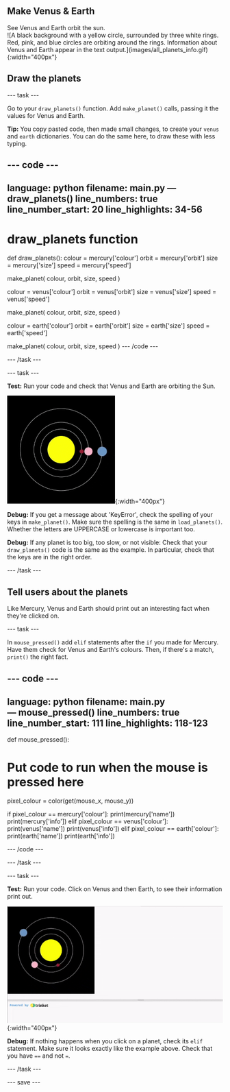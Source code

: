 ## Make Venus & Earth

<div style="display: flex; flex-wrap: wrap">
<div style="flex-basis: 200px; flex-grow: 1; margin-right: 15px;">
See Venus and Earth orbit the sun.
</div>
<div>
![A black background with a yellow circle, surrounded by three white rings. Red, pink, and blue circles are orbiting around the rings. Information about Venus and Earth appear in the text output.](images/all_planets_info.gif){:width="400px"}
</div>
</div>

## Draw the planets

--- task ---

Go to your `draw_planets()` function. Add `make_planet()` calls, passing it the values for Venus and Earth.

**Tip:** You copy pasted code, then made small changes, to create your `venus` and `earth` dictionaries. You can do the same here, to draw these with less typing.

--- code ---
---
language: python
filename: main.py — draw_planets()
line_numbers: true
line_number_start: 20
line_highlights: 34-56
---
# draw_planets function
def draw_planets():
  colour = mercury['colour']
  orbit = mercury['orbit']
  size = mercury['size']
  speed = mercury['speed']

  make_planet(
    colour, 
    orbit, 
    size, 
    speed
    )

  colour = venus['colour']
  orbit = venus['orbit']
  size = venus['size']
  speed = venus['speed']

  make_planet(
    colour, 
    orbit, 
    size, 
    speed
    )

  colour = earth['colour']
  orbit = earth['orbit']
  size = earth['size']
  speed = earth['speed']

  make_planet(
    colour, 
    orbit, 
    size, 
    speed
    )
--- /code ---

--- /task ---

--- task ---

**Test:** Run your code and check that Venus and Earth are orbiting the Sun.

![A black background with a yellow circle, surrounded by three white rings. Red, pink, and blue circles are orbiting around the rings.](images/all_planets.gif){:width="400px"}

**Debug:** If you get a message about 'KeyError', check the spelling of your keys in `make_planet()`. Make sure the spelling is the same in `load_planets()`. Whether the letters are UPPERCASE or lowercase is important too.

**Debug:** If any planet is too big, too slow, or not visible: Check that your `draw_planets()` code is the same as the example. In particular, check that the keys are in the right order.

--- /task ---

## Tell users about the planets

Like Mercury, Venus and Earth should print out an interesting fact when they're clicked on.

--- task ---

In `mouse_pressed()` add `elif` statements after the `if` you made for Mercury. Have them check for Venus and Earth's colours. Then, if there's a match, `print()` the right fact.

--- code ---
---
language: python
filename: main.py — mouse_pressed()
line_numbers: true
line_number_start: 111 
line_highlights: 118-123
---
def mouse_pressed():
# Put code to run when the mouse is pressed here
  pixel_colour = color(get(mouse_x, mouse_y))

  if pixel_colour == mercury['colour']:
    print(mercury['name'])
    print(mercury['info'])
  elif pixel_colour == venus['colour']:
    print(venus['name'])
    print(venus['info'])
  elif pixel_colour == earth['colour']:
    print(earth['name'])
    print(earth['info'])

--- /code ---

--- /task ---

--- task ---

**Test:** Run your code. Click on Venus and then Earth, to see their information print out.

![A black background with a yellow circle, surrounded by three white rings. Red, pink, and blue circles are orbiting around the rings. Information about Venus and Earth appear in the text output.](images/all_planets_info.gif){:width="400px"}

**Debug:** If nothing happens when you click on a planet, check its `elif` statement. Make sure it looks exactly like the example above. Check that you have `==` and not `=`.

--- /task ---

--- save ---
